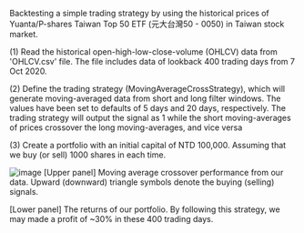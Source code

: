 Backtesting a simple trading strategy by using the historical prices of 
Yuanta/P-shares Taiwan Top 50 ETF (元大台灣50 - 0050) in Taiwan stock market.

(1) Read the historical open-high-low-close-volume (OHLCV) data from 'OHLCV.csv' file. 
The file includes data of lookback 400 trading days from 7 Oct 2020.

(2) Define the trading strategy (MovingAverageCrossStrategy), which will generate moving-averaged data from short and long filter windows.
The values have been set to defaults of 5 days and 20 days, respectively.
The trading strategy will output the signal as 1 while the short moving-averages of prices crossover the long moving-averages, and vice versa

(3) Create a portfolio with an initial capital of NTD 100,000. 
Assuming that we buy (or sell) 1000 shares in each time. 

![image](https://github.com/bobby891018/modified-backtesting-in-stock-price/blob/main/Figure.png)
[Upper panel] Moving average crossover performance from our data. 
Upward (downward) triangle symbols denote the buying (selling) signals.

[Lower panel] The returns of our portfolio. 
By following this strategy, we may made a profit of ~30% in these 400 trading days.

